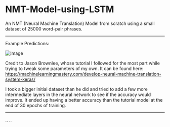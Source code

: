 # NMT-Model-using-LSTM
An NMT (Neural Machine Translation) Model from scratch using a small dataset of 25000 word-pair phrases.

-------------------------------------------------------

Example Predictions:

![image](https://user-images.githubusercontent.com/12728442/108961101-e1311c80-769c-11eb-868e-be4821f9c34e.png)




Credit to Jason Brownlee, whose tutorial I followed for the most part while trying to tweak some parameters of my own.
It can be found here: https://machinelearningmastery.com/develop-neural-machine-translation-system-keras/

I took a bigger initial dataset than he did and tried to add a few more intermediate layers in the neural network to see if the accuracy would improve.
It ended up having a better accuracy than the tutorial model at the end of 30 epochs of training.

-------------------------------------------------------

..
..
